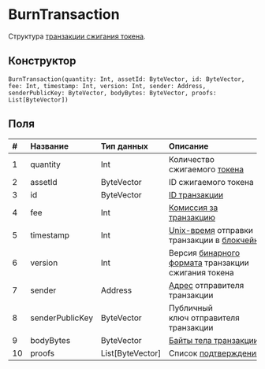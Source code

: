# BurnTransaction

Структура [транзакции сжигания токена](/blockchain/transaction-type/burn-transaction.md).

## Конструктор

``` ride
BurnTransaction(quantity: Int, assetId: ByteVector, id: ByteVector, fee: Int, timestamp: Int, version: Int, sender: Address, senderPublicKey: ByteVector, bodyBytes: ByteVector, proofs: List[ByteVector])
```

## Поля

| # | Название | Тип данных | Описание |
| :--- | :--- | :--- | :--- |
| 1 | quantity | Int | Количество сжигаемого [токена](/blockchain/token.md) |
| 2 | assetId | ByteVector | ID сжигаемого токена |
| 3 | id | ByteVector | [ID транзакции](/blockchain/transaction#transaction-id.md) |
| 4 | fee | Int | [Комиссия за транзакцию](/blockchain/transaction-fee.md) |
| 5 | timestamp | Int | [Unix-время](https://ru.wikipedia.org/wiki/Unix-время) отправки транзакции в [блокчейн](/blockchain/blockchain.md) |
| 6 | version | Int | Версия [бинарного формата](https://docs.wavesplatform.com/en/blockchain/binary-format/transaction-binary-format/burn-transaction-binary-format.html) транзакции сжигания токена |
| 7 | sender | Address | [Адрес](/blockchain/address.md) отправителя транзакции |
| 8 | senderPublicKey | ByteVector | Публичный ключ отправителя транзакции |
| 9 | bodyBytes | ByteVector | [Байты тела транзакции](/blockchain/transaction-body-bytes.md) |
| 10 | proofs | List[ByteVector] | Список [подтверждений](/blockchain/transaction-proof.md) |
